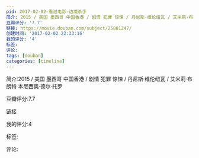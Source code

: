 ```yaml
---
pid: 2017-02-02-看过电影-边境杀手
简介: 2015 / 美国 墨西哥 中国香港 / 剧情 犯罪 惊悚 / 丹尼斯·维伦纽瓦 / 艾米莉·布朗特 本尼西奥·德尔·托罗
豆瓣评分: '7.7'
链接: https://movie.douban.com/subject/25881247/
创建时间: '2017-02-02 22:33:16'
我的评分: '4'
标签:
评论:
tags: [douban]
categories: [timeline]
---
```

简介:2015 / 美国 墨西哥 中国香港 / 剧情 犯罪 惊悚 / 丹尼斯·维伦纽瓦 / 艾米莉·布朗特 本尼西奥·德尔·托罗

豆瓣评分:7.7

[链接](https://movie.douban.com/subject/25881247/)

我的评分:4

标签:

评论:


